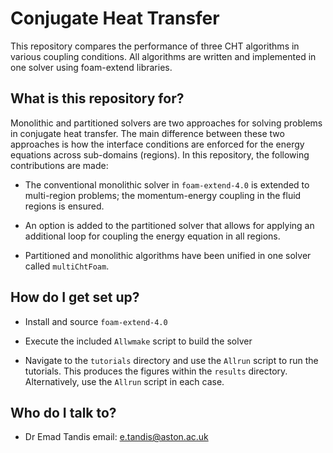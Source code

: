 # Conjugate Heat Transfer

This repository compares the performance of three CHT algorithms in various coupling conditions. All algorithms are written and implemented in one solver using foam-extend libraries.

## What is this repository for?

Monolithic and partitioned solvers are two approaches for solving problems in conjugate heat transfer. The main difference between these two approaches is how the interface conditions are enforced for the energy equations across sub-domains (regions). In this repository, the following contributions are made:

* The conventional monolithic solver in `foam-extend-4.0` is extended to multi-region problems; the momentum-energy coupling in the fluid regions is ensured.

* An option is added to the partitioned solver that allows for applying an additional loop for coupling the energy equation in all regions.

* Partitioned and monolithic algorithms have been unified in one solver called `multiChtFoam`.


## How do I get set up?

* Install and source `foam-extend-4.0`

* Execute the included `Allwmake` script to build the solver

* Navigate to the `tutorials` directory and use the `Allrun` script to run the tutorials. This produces the figures within the `results` directory. Alternatively, use the `Allrun` script in each case.


## Who do I talk to?

* Dr Emad Tandis
  email: e.tandis@aston.ac.uk
